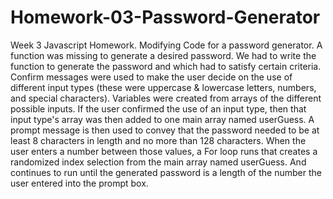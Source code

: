 # Homework-03-Password-Generator
Week 3 Javascript Homework. Modifying Code for a password generator. A function was missing to generate a desired password. We had to write the function to generate the password and which had to satisfy certain criteria. Confirm messages were used to make the user decide on the use of different input types (these were uppercase & lowercase letters, numbers, and special characters). Variables were created from arrays of the different possible inputs. If the user confirmed the use of an input type, then that input type's array was then added to one main array named userGuess. A prompt message is then used to convey that the password needed to be at least 8 characters in length and no more than 128 characters. When the user enters a number between those values, a For loop runs that creates a randomized index selection from the main array named userGuess. And continues to run until the generated password is a length of the number the user entered into the prompt box.
